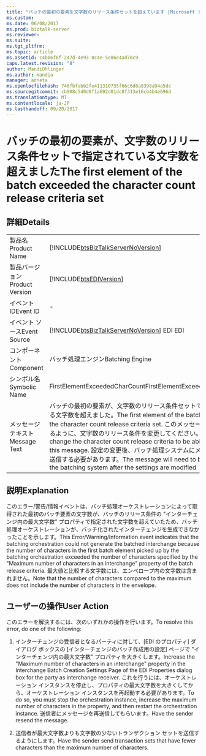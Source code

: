 ```yaml
---
title: "バッチの最初の要素を文字数のリリース条件セットを超えています |Microsoft ドキュメント"
ms.custom: 
ms.date: 06/08/2017
ms.prod: biztalk-server
ms.reviewer: 
ms.suite: 
ms.tgt_pltfrm: 
ms.topic: article
ms.assetid: c4b06f8f-247d-4e93-8c4e-5e86e4ad70c9
caps.latest.revision: "8"
author: MandiOhlinger
ms.author: mandia
manager: anneta
ms.openlocfilehash: 746fbfabb2fe411310735f66c6d8a8398a94a5dc
ms.sourcegitcommit: cb908c540d8f1a692d01dc8f313e16cb4b4e696d
ms.translationtype: MT
ms.contentlocale: ja-JP
ms.lasthandoff: 09/20/2017
---
```

# <a name="the-first-element-of-the-batch-exceeded-the-character-count-release-criteria-set"></a><span data-ttu-id="f5548-102">バッチの最初の要素が、文字数のリリース条件セットで指定されている文字数を超えました</span><span class="sxs-lookup"><span data-stu-id="f5548-102">The first element of the batch exceeded the character count release criteria set</span></span>
## <a name="details"></a><span data-ttu-id="f5548-103">詳細</span><span class="sxs-lookup"><span data-stu-id="f5548-103">Details</span></span>  
  
|||  
|-|-|  
|<span data-ttu-id="f5548-104">製品名</span><span class="sxs-lookup"><span data-stu-id="f5548-104">Product Name</span></span>|[!INCLUDE[btsBizTalkServerNoVersion](../includes/btsbiztalkservernoversion-md.md)]|  
|<span data-ttu-id="f5548-105">製品バージョン</span><span class="sxs-lookup"><span data-stu-id="f5548-105">Product Version</span></span>|[!INCLUDE[btsEDIVersion](../includes/btsediversion-md.md)]|  
|<span data-ttu-id="f5548-106">イベント ID</span><span class="sxs-lookup"><span data-stu-id="f5548-106">Event ID</span></span>|-|  
|<span data-ttu-id="f5548-107">イベント ソース</span><span class="sxs-lookup"><span data-stu-id="f5548-107">Event Source</span></span>|[!INCLUDE[btsBizTalkServerNoVersion](../includes/btsbiztalkservernoversion-md.md)]<span data-ttu-id="f5548-108"> EDI</span><span class="sxs-lookup"><span data-stu-id="f5548-108"> EDI</span></span>|  
|<span data-ttu-id="f5548-109">コンポーネント</span><span class="sxs-lookup"><span data-stu-id="f5548-109">Component</span></span>|<span data-ttu-id="f5548-110">バッチ処理エンジン</span><span class="sxs-lookup"><span data-stu-id="f5548-110">Batching Engine</span></span>|  
|<span data-ttu-id="f5548-111">シンボル名</span><span class="sxs-lookup"><span data-stu-id="f5548-111">Symbolic Name</span></span>|<span data-ttu-id="f5548-112">FirstElementExceededCharCount</span><span class="sxs-lookup"><span data-stu-id="f5548-112">FirstElementExceededCharCount</span></span>|  
|<span data-ttu-id="f5548-113">メッセージ テキスト</span><span class="sxs-lookup"><span data-stu-id="f5548-113">Message Text</span></span>|<span data-ttu-id="f5548-114">バッチの最初の要素が、文字数のリリース条件セットで指定されている文字数を超えました。</span><span class="sxs-lookup"><span data-stu-id="f5548-114">The first element of the batch exceeded the character count release criteria set.</span></span> <span data-ttu-id="f5548-115">このメッセージを処理できるように、文字数のリリース条件を変更してください。</span><span class="sxs-lookup"><span data-stu-id="f5548-115">Please change the character count release criteria to be able to process this message.</span></span> <span data-ttu-id="f5548-116">設定の変更後、バッチ処理システムにメッセージを再送信する必要があります。</span><span class="sxs-lookup"><span data-stu-id="f5548-116">The message will need to be resent to the batching system after the settings are modified</span></span>|  
  
## <a name="explanation"></a><span data-ttu-id="f5548-117">説明</span><span class="sxs-lookup"><span data-stu-id="f5548-117">Explanation</span></span>  
 <span data-ttu-id="f5548-118">このエラー/警告/情報イベントは、バッチ処理オーケストレーションによって取得された最初のバッチ要素の文字数が、バッチのリリース条件の "インターチェンジ内の最大文字数" プロパティで指定された文字数を超えていたため、バッチ処理オーケストレーションが、バッチ化されたインターチェンジを生成できなかったことを示します。</span><span class="sxs-lookup"><span data-stu-id="f5548-118">This Error/Warning/Information event indicates that the batching orchestration could not generate the batched interchange because the number of characters in the first batch element picked up by the batching orchestration exceeded the number of characters specified by the "Maximum number of characters in an interchange" property of the batch release criteria.</span></span> <span data-ttu-id="f5548-119">最大値と比較する文字数には、エンベロープ内の文字数は含まれません。</span><span class="sxs-lookup"><span data-stu-id="f5548-119">Note that the number of characters compared to the maximum does not include the number of characters in the envelope.</span></span>  
  
## <a name="user-action"></a><span data-ttu-id="f5548-120">ユーザーの操作</span><span class="sxs-lookup"><span data-stu-id="f5548-120">User Action</span></span>  
 <span data-ttu-id="f5548-121">このエラーを解決するには、次のいずれかの操作を行います。</span><span class="sxs-lookup"><span data-stu-id="f5548-121">To resolve this error, do one of the following:</span></span>  
  
1.  <span data-ttu-id="f5548-122">インターチェンジの受信者となるパーティに対して、[EDI のプロパティ] ダイアログ ボックスの [インターチェンジのバッチ作成用の設定] ページで "インターチェンジ内の最大文字数" プロパティを大きくします。</span><span class="sxs-lookup"><span data-stu-id="f5548-122">Increase the "Maximum number of characters in an interchange" property in the Interchange Batch Creation Settings Page of the EDI Properties dialog box for the party as interchange receiver.</span></span> <span data-ttu-id="f5548-123">これを行うには、オーケストレーション インスタンスを停止し、プロパティの最大文字数を大きくしてから、オーケストレーション インスタンスを再起動する必要があります。</span><span class="sxs-lookup"><span data-stu-id="f5548-123">To do so, you must stop the orchestration instance, increase the maximum number of characters in the property, and then restart the orchestration instance.</span></span> <span data-ttu-id="f5548-124">送信者にメッセージを再送信してもらいます。</span><span class="sxs-lookup"><span data-stu-id="f5548-124">Have the sender resend the message.</span></span>  
  
2.  <span data-ttu-id="f5548-125">送信者が最大文字数よりも文字数の少ないトランザクション セットを送信するようにします。</span><span class="sxs-lookup"><span data-stu-id="f5548-125">Have the sender send transaction sets that have fewer characters than the maximum number of characters.</span></span>